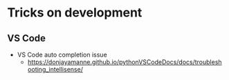 # Tricks on development

## VS Code

* VS Code auto completion issue
    * https://donjayamanne.github.io/pythonVSCodeDocs/docs/troubleshooting_intellisense/


